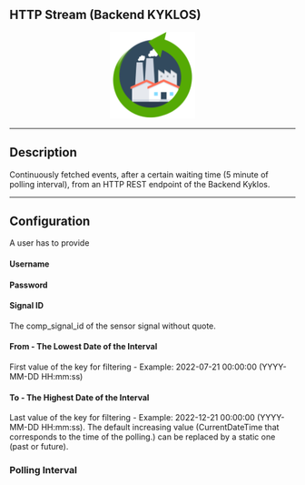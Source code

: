<!--
  ~ Licensed to the Apache Software Foundation (ASF) under one or more
  ~ contributor license agreements.  See the NOTICE file distributed with
  ~ this work for additional information regarding copyright ownership.
  ~ The ASF licenses this file to You under the Apache License, Version 2.0
  ~ (the "License"); you may not use this file except in compliance with
  ~ the License.  You may obtain a copy of the License at
  ~
  ~    http://www.apache.org/licenses/LICENSE-2.0
  ~
  ~ Unless required by applicable law or agreed to in writing, software
  ~ distributed under the License is distributed on an "AS IS" BASIS,
  ~ WITHOUT WARRANTIES OR CONDITIONS OF ANY KIND, either express or implied.
  ~ See the License for the specific language governing permissions and
  ~ limitations under the License.
  ~
  -->

## HTTP Stream (Backend KYKLOS)

<p align="center"> 
    <img src="icon.png" width="150px;" class="pe-image-documentation"/>
</p>

***

## Description

Continuously fetched events, after a certain waiting time (5 minute of polling interval),
from an HTTP REST endpoint of the Backend Kyklos.

***

## Configuration
A user has to provide
#### Username
#### Password
#### Signal ID
The comp_signal_id of the sensor signal without quote.
#### From - The Lowest Date of the Interval
First value of the key for filtering - Example: 2022-07-21 00:00:00 (YYYY-MM-DD HH:mm:ss)
#### To - The Highest Date of the Interval
Last value of the key for filtering - Example: 2022-12-21 00:00:00 (YYYY-MM-DD HH:mm:ss).
The default increasing value (CurrentDateTime that corresponds to the time of the polling.)
can be replaced by a static one (past or future).
### Polling Interval